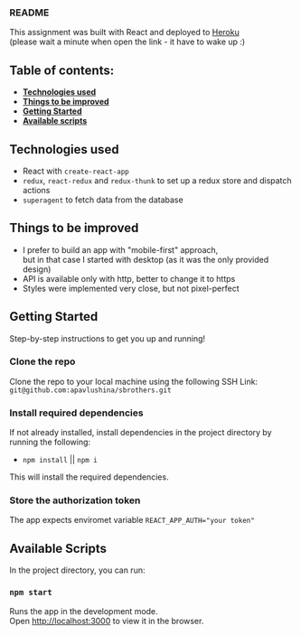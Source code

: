 ### README

This assignment was built with React and deployed to [Heroku](http://secure-citadel-62833.herokuapp.com/) <br/>
(please wait a minute when open the link - it have to wake up :)

## Table of contents:

- **[Technologies used](#technologies-used)**
- **[Things to be improved](#things-to-be-improved)**
- **[Getting Started](#getting-started)**
- **[Available scripts](#available-scripts)**

## Technologies used

- React with `create-react-app`
- `redux`, `react-redux` and `redux-thunk` to set up a redux store and dispatch actions
- `superagent` to fetch data from the database

## Things to be improved

- I prefer to build an app with "mobile-first" approach, <br/>
  but in that case I started with desktop (as it was the only provided design)
- API is available only with http, better to change it to https
- Styles were implemented very close, but not pixel-perfect

## Getting Started

Step-by-step instructions to get you up and running!

### Clone the repo

Clone the repo to your local machine using the following SSH Link:
`git@github.com:apavlushina/sbrothers.git`

### Install required dependencies

If not already installed, install dependencies in the project directory by running the following:

- `npm install` || `npm i`

This will install the required dependencies.

### Store the authorization token

The app expects enviromet variable `REACT_APP_AUTH="your token"`

## Available Scripts

In the project directory, you can run:

### `npm start`

Runs the app in the development mode.<br />
Open [http://localhost:3000](http://localhost:3000) to view it in the browser.
